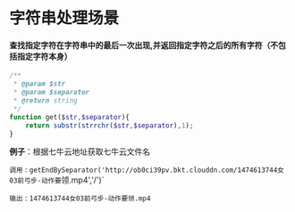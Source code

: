 # 字符串处理场景

#### 查找指定字符在字符串中的最后一次出现,并返回指定字符之后的所有字符（不包括指定字符本身）
```php
/**
 * @param $str
 * @param $separator
 * @return string
 */
function get($str,$separator){
    return substr(strrchr($str,$separator),1);
}
```
**例子**：根据七牛云地址获取七牛云文件名

`调用` : `getEndBySeparator('http://ob0ci39pv.bkt.clouddn.com/1474613744女03前弓步-动作要`领.mp4','/')`

`输出` : `1474613744女03前弓步-动作要领.mp4`
